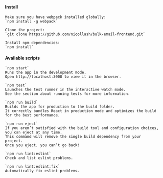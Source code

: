 
#### Install

    Make sure you have webpack installed globally:  
    `npm install -g webpack`

    Clone the project:  
    `git clone https://github.com/nicollash/bulk-email-frontend.git`

    Install npm dependencies:  
    `npm install`

#### Available scripts

    `npm start`
    Runs the app in the development mode.
    Open http://localhost:3000 to view it in the browser.

    `npm test`
    Launches the test runner in the interactive watch mode.
    See the section about running tests for more information.

    `npm run build`
    Builds the app for production to the build folder.
    It correctly bundles React in production mode and optimizes the build for the best performance.

    `npm run eject`
    If you aren’t satisfied with the build tool and configuration choices, you can eject at any time.
    This command will remove the single build dependency from your project.
    Once you eject, you can’t go back!

    `npm run lint:eslint`
    Check and list eslint problems.

    `npm run lint:eslint:fix`
    Automatically fix eslint problems.
